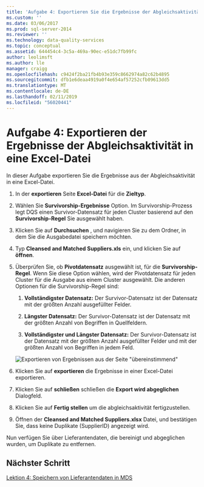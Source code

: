 ```yaml
---
title: 'Aufgabe 4: Exportieren Sie die Ergebnisse der Abgleichsaktivität in eine Excel-Datei | Microsoft-Dokumentation'
ms.custom: ''
ms.date: 03/06/2017
ms.prod: sql-server-2014
ms.reviewer: ''
ms.technology: data-quality-services
ms.topic: conceptual
ms.assetid: 644454c4-3c5a-469a-90ec-e51dc7fb99fc
author: leolimsft
ms.author: lle
manager: craigg
ms.openlocfilehash: c9424f2ba21fb4b93e359c8662974a82c62b4895
ms.sourcegitcommit: dfb1e6deaa4919a0f4e654af57252cfb09613dd5
ms.translationtype: MT
ms.contentlocale: de-DE
ms.lasthandoff: 02/11/2019
ms.locfileid: "56020441"
---
```

# <a name="task-4-exporting-the-results-from-matching-activity-to-an-excel-file"></a>Aufgabe 4: Exportieren der Ergebnisse der Abgleichsaktivität in eine Excel-Datei
  In dieser Aufgabe exportieren Sie die Ergebnisse aus der Abgleichsaktivität in eine Excel-Datei.  
  
1.  In der **exportieren** Seite **Excel-Datei** für die **Zieltyp**.  
  
2.  Wählen Sie **Survivorship-Ergebnisse** Option. Im Survivorship-Prozess legt DQS einen Survivor-Datensatz für jeden Cluster basierend auf den **Survivorship-Regel** Sie ausgewählt haben.  
  
3.  Klicken Sie auf **Durchsuchen** , und navigieren Sie zu dem Ordner, in dem Sie die Ausgabedatei speichern möchten.  
  
4.  Typ **Cleansed and Matched Suppliers.xls** ein, und klicken Sie auf **öffnen**.  
  
5.  Überprüfen Sie, ob **Pivotdatensatz** ausgewählt ist, für die **Survivorship-Regel**. Wenn Sie diese Option wählen, wird der Pivotdatensatz für jeden Cluster für die Ausgabe aus einem Cluster ausgewählt. Die anderen Optionen für die Survivorship-Regel sind:  
  
    1.  **Vollständigster Datensatz:** Der Survivor-Datensatz ist der Datensatz mit der größten Anzahl ausgefüllter Felder.  
  
    2.  **Längster Datensatz:** Der Survivor-Datensatz ist der Datensatz mit der größten Anzahl von Begriffen in Quellfeldern.  
  
    3.  **Vollständigster und Längster Datensatz:** Der Survivor-Datensatz ist der Datensatz mit der größten Anzahl ausgefüllter Felder und mit der größten Anzahl von Begriffen in jedem Feld.  
  
     ![Exportieren von Ergebnissen aus der Seite "übereinstimmend"](../../2014/tutorials/media/et-exportingtheresultsfrommatoanexcelfile.jpg "Exportieren von Ergebnissen aus der Seite \"übereinstimmend\"")  
  
6.  Klicken Sie auf **exportieren** die Ergebnisse in einer Excel-Datei exportieren.  
  
7.  Klicken Sie auf **schließen** schließen die **Export wird abgeglichen** Dialogfeld.  
  
8.  Klicken Sie auf **Fertig stellen** um die abgleichsaktivität fertigzustellen.  
  
9. Öffnen der **Cleansed and Matched Suppliers.xlsx** Datei, und bestätigen Sie, dass keine Duplikate (SupplierID) angezeigt wird.  
  
 Nun verfügen Sie über Lieferantendaten, die bereinigt und abgeglichen wurden, um Duplikate zu entfernen.  
  
## <a name="next-step"></a>Nächster Schritt  
 [Lektion 4: Speichern von Lieferantendaten in MDS](../../2014/tutorials/lesson-4-storing-supplier-data-in-mds.md)  
  
  
